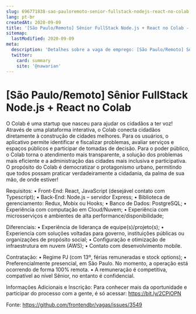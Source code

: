 ```yaml
---
slug: 696771838-sao-pauloremoto-senior-fullstack-nodejs-react-no-colab
lang: pt-br
createdAt: 2020-09-09
title: '[São Paulo/Remoto] Sênior FullStack Node.js + React no Colab - Vaga de Emprego'
sitemap:
  lastModified: 2020-09-09
meta:
  description: 'Detalhes sobre a vaga de emprego: [São Paulo/Remoto] Sênior FullStack Node.js + React no Colab'
  twitter:
    card: summary
    site: '@nawarian'
---
```


# [São Paulo/Remoto] Sênior FullStack Node.js + React no Colab

O Colab é uma startup que nasceu para ajudar os cidadãos a ter voz! Através de uma plataforma interativa, o Colab conecta cidadãos diretamente à construção de cidades melhores. Para os usuários, o aplicativo permite identificar e fiscalizar problemas, avaliar serviços e espaços públicos e participar de tomadas de decisão. Para o poder público, o Colab torna o atendimento mais transparente, a solução dos problemas mais eficiente e a administração das cidades mais inclusiva e participativa. O propósito do Colab é democratizar o protagonismo urbano, permitindo que todos possam praticar verdadeiramente a cidadania, da palma de sua mão, de onde estiver!

Requisitos:
• Front-End: React, JavaScript (desejável contato com Typescript);
• Back-End: Node.js – servidor Express;
• Biblioteca de gerenciamento: Redux, Mobix ou Hooks;
• Banco de Dados: PostgreSQL;
• Experiência com computação em Cloud/Nuvem;
• Experiência com microsserviços e ambientes de alta performance/disponibilidade;

Diferenciais:
• Experiência de liderança de equipe(s)/projeto(s);
• Experiencia com soluções voltadas para governo, instituições públicas ou organizações de propósito social;
• Configuração e otimização de infraestrutura em nuvem (AWS);
• Contato com desenvolvimento mobile.

Contratação:
• Regime PJ (com 13º, férias remuneradas e stock options);
• Preferencialmente presencial, em São Paulo. No momento, a operação está ocorrendo de forma 100% remota.
• A remuneração é competitiva, compatível ao nível Sênior, no entanto é confidencial.

Informações Adicionais e Inscrição:
Para conhecer mais da oportunidade e participar do processo com a gente, é só acessar: https://bit.ly/2CPiOPN

Fonte: https://github.com/frontendbr/vagas/issues/3549